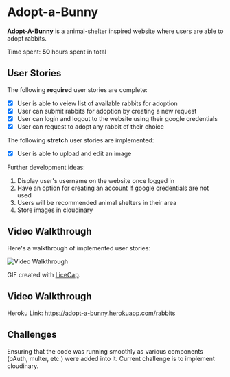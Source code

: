 # Adopt-a-Bunny

**Adopt-A-Bunny** is a animal-shelter inspired website where users are able to adopt rabbits. 

Time spent: **50** hours spent in total

## User Stories

The following **required** user stories are complete:

- [x] User is able to veiew list of available rabbits for adoption
- [x] User can submit rabbits for adoption by creating a new request
- [x] User can login and logout to the website using their google credentials
- [x] User can request to adopt any rabbit of their choice

The following **stretch** user stories are implemented:

- [x] User is able to upload and edit an image

Further development ideas:

1. Display user's username on the website once logged in
2. Have an option for creating an account if google credentials are not used
3. Users will be recommended animal shelters in their area
4. Store images in cloudinary 

## Video Walkthrough

Here's a walkthrough of implemented user stories:

<img src='/public/AdoptABunny.gif' title='Video Walkthrough' width='' alt='Video Walkthrough' />

GIF created with [LiceCap](http://www.cockos.com/licecap/).

## Video Walkthrough

Heroku Link: https://adopt-a-bunny.herokuapp.com/rabbits

## Challenges

Ensuring that the code was running smoothly as various components (oAuth, multer, etc.) were added into it. Current challenge is to implement cloudinary. 